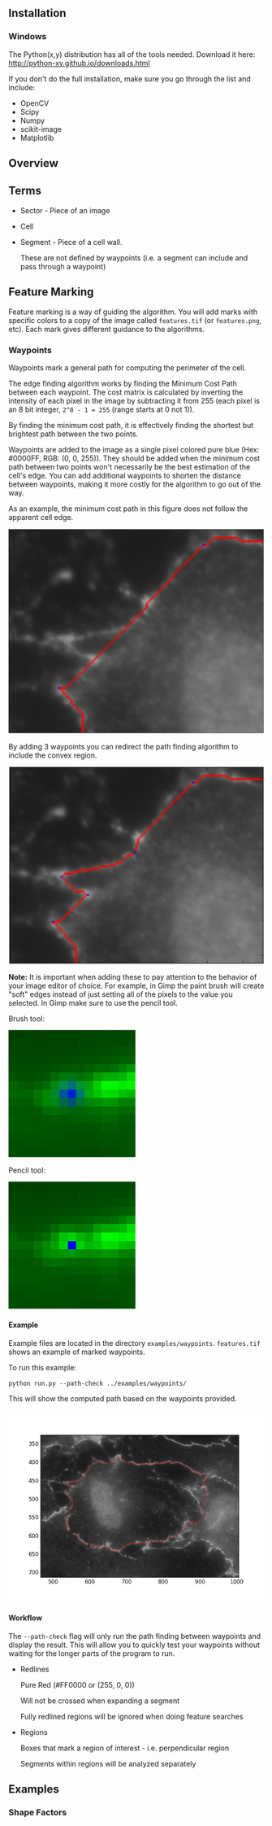 
## Installation

### Windows

The Python(x,y) distribution has all of the tools needed. Download it here: http://python-xy.github.io/downloads.html 

If you don't do the full installation, make sure you go through the list and include:

- OpenCV
- Scipy
- Numpy
- scikit-image
- Matplotlib


## Overview




## Terms

- Sector - Piece of an image

- Cell

- Segment - Piece of a cell wall. 

  These are not defined by waypoints (i.e. a segment can include and pass through a waypoint)


## Feature Marking

Feature marking is a way of guiding the algorithm. You will add marks with specific colors to a copy of the image called `features.tif` (or `features.png`, etc). Each mark gives different guidance to the algorithms. 

### Waypoints 

Waypoints mark a general path for computing the perimeter of the cell. 
 
The edge finding algorithm works by finding the Minimum Cost Path between each waypoint. The cost matrix is calculated by inverting the intensity of each pixel in the image by subtracting it from 255 (each pixel is an 8 bit integer, `2^8 - 1 = 255` (range starts at 0 not 1)). 
  
By finding the minimum cost path, it is effectively finding the shortest but brightest path between the two points. 

Waypoints are added to the image as a single pixel colored pure blue (Hex: #0000FF, RGB: (0, 0, 255)). They should be added when the minimum cost path between two points won't necessarily be the best estimation of the cell's edge. You can add additional waypoints to shorten the distance between waypoints, making it more costly for the algorithm to go out of the way. 

As an example, the minimum cost path in this figure does not follow the apparent cell edge. 

![](doc/waypoints-example-1.png)

By adding 3 waypoints you can redirect the path finding algorithm to include the convex region. 

![](doc/waypoints-example-2.png)

**Note:** It is important when adding these to pay attention to the behavior of your image editor of choice. For example, in Gimp the paint brush will create "soft" edges instead of just setting all of the pixels to the value you selected. In Gimp make sure to use the pencil tool. 
  
 Brush tool: 
 
 ![](doc/brush.png)
 
 Pencil tool:
 
 ![](doc/pencil.png)
 
#### Example

Example files are located in the directory `examples/waypoints`. `features.tif` shows an example of marked waypoints.

To run this example:

```
python run.py --path-check ../examples/waypoints/
```

This will show the computed path based on the waypoints provided. 

![](examples/waypoints/output_figure_1.png)

#### Workflow

The `--path-check` flag will only run the path finding between waypoints and display the result. This will allow you to quickly test your waypoints without waiting for the longer parts of the program to run. 

- Redlines

  Pure Red (#FF0000 or (255, 0, 0))

  Will not be crossed when expanding a segment

  Fully redlined regions will be ignored when doing feature searches

- Regions

  Boxes that mark a region of interest - i.e. perpendicular region

  Segments within regions will be analyzed separately

## Examples



### Shape Factors


